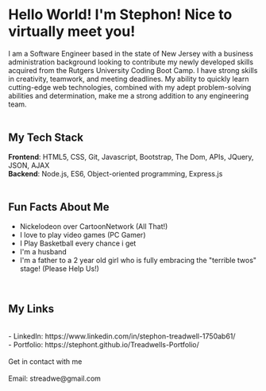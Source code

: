 # Hello World! I'm Stephon! Nice to virtually meet you!

I am a Software Engineer based in the state of New Jersey with a business administration background looking to contribute my newly developed skills acquired from the Rutgers University Coding Boot Camp. I have strong skills in creativity, teamwork, and meeting deadlines. My ability to quickly learn cutting-edge web technologies, combined with my adept problem-solving abilities and determination, make me a strong addition to any engineering team.
<br>
<br>

## My Tech Stack
<strong>Frontend</strong>: HTML5, CSS, Git, Javascript, Bootstrap, The Dom, APIs, JQuery, JSON, AJAX 
<br>
<strong>Backend</strong>: Node.js, ES6, Object-oriented programming, Express.js
<br>
<br>

## Fun Facts About Me
- Nickelodeon over CartoonNetwork (All That!)
- I love to play video games (PC Gamer)
- I Play Basketball every chance i get
- I'm a husband 
- I'm a father to a 2 year old girl who is fully embracing the "terrible twos" stage! (Please Help Us!)
<br>

## My Links
<br>
- LinkedIn: https://www.linkedin.com/in/stephon-treadwell-1750ab61/
<br>
- Portfolio: https://stephont.github.io/Treadwells-Portfolio/
<br>
<br>
Get in contact with me
<br>
<br>
Email: streadwe@gmail.com
 
